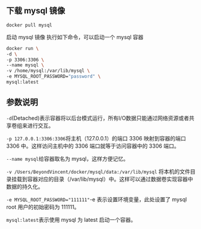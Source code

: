 ## 下载 mysql 镜像

`docker pull mysql`

启动 mysql 镜像
执行如下命令，可以启动一个 mysql 容器

```bash
docker run \
-d \
-p 3306:3306 \
--name mysql \
-v /home/mysql:/var/lib/mysql \
-e MYSQL_ROOT_PASSWORD="password" \
mysql:latest
```

## 参数说明

`-d`(Detached)表示容器将以后台模式运行，所有I/O数据只能通过网络资源或者共享卷组来进行交互。

`-p 127.0.0.1:3306:3306`将主机（127.0.0.1）的端口 3306 映射到容器的端口 3306 中。这样访问主机中的 3306 端口就等于访问容器中的 3306 端口。

`--name mysql`给容器取名为 mysql，这样方便记忆。

`-v /Users/BeyondVincent/docker/mysql/data:/var/lib/mysql` 将本机的文件目录挂载到容器对应的目录（/var/lib/mysql）中。这样可以通过数据卷实现容器中数据的持久化。

`-e MYSQL_ROOT_PASSWORD="111111"`-e 表示设置环境变量，此处设置了 mysql root 用户的初始密码为 111111。

`mysql:latest`表示使用 mysql 为 latest 启动一个容器。

